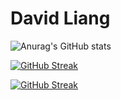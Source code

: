 # David Liang

![Anurag's GitHub stats](https://github-readme-stats.vercel.app/api?username=brick-ninja&show_icons=true&theme=radical)

[![GitHub Streak](https://streak-stats.demolab.com?user=brick-ninja&theme=dark&border_radius=6&date_format=j%2Fn%5B%2FY%5D&background=DD2727&border=DD2727&stroke=DD2727&ring=DD2727&fire=DD2727)](https://git.io/streak-stats)

[![GitHub Streak](https://streak-stats.demolab.com?user=&theme=highcontrast&border_radius=6.6&date_format=j%2Fn%5B%2FY%5D&mode=weekly)](https://git.io/streak-stats)
